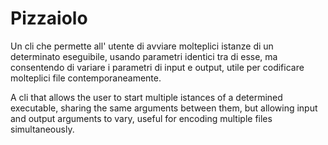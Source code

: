 # Pizzaiolo
Un cli che permette all' utente di avviare molteplici istanze di un determinato eseguibile, usando parametri identici tra di esse, ma consentendo di variare i parametri di input e output, utile per codificare molteplici file contemporaneamente.

A cli that allows the user to start multiple istances of a determined executable, sharing the same arguments between them, but allowing input and output arguments to vary, useful for encoding multiple files simultaneously.

